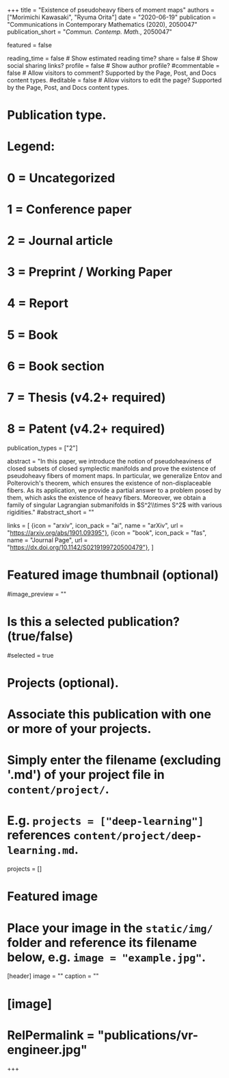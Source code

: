 +++
title = "Existence of pseudoheavy fibers of moment maps"
authors = ["Morimichi Kawasaki", "Ryuma Orita"]
date = "2020-06-19"
publication = "Communications in Contemporary Mathematics (2020), 2050047"
publication_short = "*Commun. Contemp. Math.*, 2050047"

featured = false

reading_time = false  # Show estimated reading time?
share = false  # Show social sharing links?
profile = false  # Show author profile?
#commentable = false  # Allow visitors to comment? Supported by the Page, Post, and Docs content types.
#editable = false  # Allow visitors to edit the page? Supported by the Page, Post, and Docs content types.

# Publication type.
# Legend:
# 0 = Uncategorized
# 1 = Conference paper
# 2 = Journal article
# 3 = Preprint / Working Paper
# 4 = Report
# 5 = Book
# 6 = Book section
# 7 = Thesis (v4.2+ required)
# 8 = Patent (v4.2+ required)
publication_types = ["2"]

abstract = "In this paper, we introduce the notion of pseudoheaviness of closed subsets of closed symplectic manifolds and prove the existence of pseudoheavy fibers of moment maps. In particular, we generalize Entov and Polterovich's theorem, which ensures the existence of non-displaceable fibers. As its application, we provide a partial answer to a problem posed by them, which asks the existence of heavy fibers. Moreover, we obtain a family of singular Lagrangian submanifolds in $S^2\\times S^2$ with various rigidities."
#abstract_short = ""

links = [
  {icon = "arxiv", icon_pack = "ai", name = "arXiv", url = "https://arxiv.org/abs/1901.09395"},
  {icon = "book", icon_pack = "fas", name = "Journal Page", url = "https://dx.doi.org/10.1142/S0219199720500479"},
  ]

# Featured image thumbnail (optional)
#image_preview = ""

# Is this a selected publication? (true/false)
#selected = true

# Projects (optional).
#   Associate this publication with one or more of your projects.
#   Simply enter the filename (excluding '.md') of your project file in `content/project/`.
#   E.g. `projects = ["deep-learning"]` references `content/project/deep-learning.md`.
projects = []

# Featured image
# Place your image in the `static/img/` folder and reference its filename below, e.g. `image = "example.jpg"`.
[header]
image = ""
caption = ""

# [image]
# RelPermalink = "publications/vr-engineer.jpg"
+++

